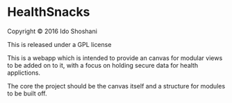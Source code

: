 # HealthSnacks

Copyright © 2016 Ido Shoshani

This is released under a GPL license

This is a webapp which is intended to provide an canvas for modular views to be added on to it, with a focus on holding secure data for health applictions.

The core the project should be the canvas itself and a structure for modules to be built off.
